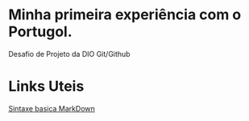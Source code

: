 # Minha primeira experiência com o Portugol.
Desafio de Projeto da DIO Git/Github
# Links Uteis
[Sintaxe basica MarkDown](https://www.markdownguide.org/basic-syntax/)
